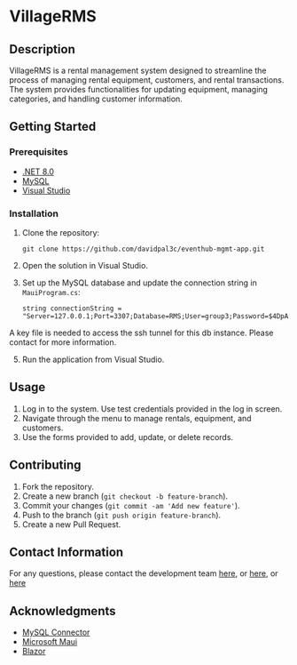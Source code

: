 # VillageRMS

## Description
VillageRMS is a rental management system designed to streamline the process of managing rental equipment, customers, and rental transactions. The system provides functionalities for updating equipment, managing categories, and handling customer information.

## Getting Started

### Prerequisites
- [.NET 8.0](https://dotnet.microsoft.com/download/dotnet/8.0)
- [MySQL](https://www.mysql.com/downloads/)
- [Visual Studio](https://visualstudio.microsoft.com/)

### Installation
1. Clone the repository:
    ```
   git clone https://github.com/davidpal3c/eventhub-mgmt-app.git
   ```
    
2. Open the solution in Visual Studio.
3. Set up the MySQL database and update the connection string in `MauiProgram.cs`:
    ```
    string connectionString = "Server=127.0.0.1;Port=3307;Database=RMS;User=group3;Password=$4DpA$sg4p3;";
    ```

  A key file is needed to access the ssh tunnel for this db instance. Please contact for more information. 
    
5. Run the application from Visual Studio.

## Usage
1. Log in to the system. Use test credentials provided in the log in screen.
2. Navigate through the menu to manage rentals, equipment, and customers.
3. Use the forms provided to add, update, or delete records.

## Contributing
1. Fork the repository.
2. Create a new branch (`git checkout -b feature-branch`).
3. Commit your changes (`git commit -am 'Add new feature'`).
4. Push to the branch (`git push origin feature-branch`).
5. Create a new Pull Request.

## Contact Information
For any questions, please contact the development team [here](mailto:jose.palacios@edu.sait.ca), or [here](mailto:george.conde@edu.sait.ca), or [here](mailto:stefan.garcia@edu.sait.ca)

## Acknowledgments
- [MySQL Connector](https://www.mysql.com/products/connector/)
- [Microsoft Maui](https://dotnet.microsoft.com/apps/maui)
- [Blazor](https://dotnet.microsoft.com/apps/aspnet/web-apps/blazor)
